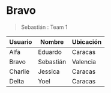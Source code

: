 # Bravo
> Sebastián : Team 1

| Usuario       | Nombre        | Ubicación
| ------------- | ------------- | ------------- |
| Alfa          | Eduardo       | Caracas
| Bravo         | Sebastián     | Valencia
| Charlie       | Jessica       | Caracas
| Delta         | Yoel          | Caracas
